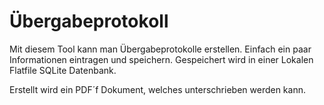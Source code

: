 # Übergabeprotokoll

Mit diesem Tool kann man Übergabeprotokolle erstellen. Einfach ein paar Informationen eintragen und speichern. Gespeichert wird in einer Lokalen Flatfile SQLite Datenbank.

Erstellt wird ein PDF´f Dokument, welches unterschrieben werden kann.
